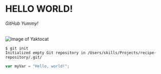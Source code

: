 # HELLO WORLD!
###### GitHub Yummy!

![Image of Yaktocat](https://media.istockphoto.com/id/1041987488/photo/cute-dog-put-his-face-on-his-knees-to-the-man-and-smiling-from-the-hands-scratching-her-ear.jpg?s=612x612&w=0&k=20&c=NKGf8nmXVdksmNS0Ay696cVPNSIfCJJ1yu_y9jFGBsM=)

```
$ git init
Initialized empty Git repository in /Users/skills/Projects/recipe-repository/.git/
```

``` javascript
var myVar = "Hello, world!";
```
